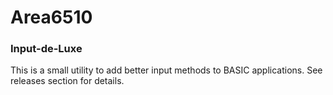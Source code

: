 # Area6510

### Input-de-Luxe
This is a small utility to add better input methods to BASIC applications.
See releases section for details.
